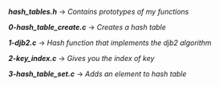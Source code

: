 ***hash_tables.h*** -> *Contains prototypes of my functions*

***0-hash_table_create.c*** -> *Creates a hash table*

***1-djb2.c*** -> *Hash function that implements the djb2 algorithm*

***2-key_index.c*** -> *Gives you the index of key*

***3-hash_table_set.c*** -> *Adds an element to hash table*
